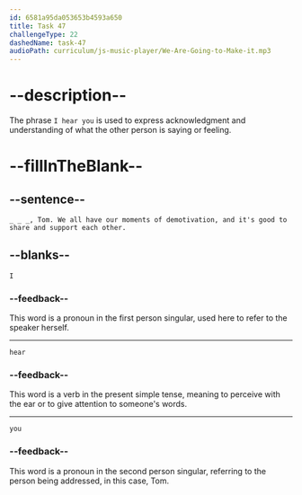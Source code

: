 ```yaml
---
id: 6581a95da053653b4593a650
title: Task 47
challengeType: 22
dashedName: task-47
audioPath: curriculum/js-music-player/We-Are-Going-to-Make-it.mp3
---
```


<!--
AUDIO REFERENCE: 
Alice: I hear you, Tom.
-->

# --description--

The phrase `I hear you` is used to express acknowledgment and understanding of what the other person is saying or feeling.

# --fillInTheBlank--

## --sentence--

`_ _ _, Tom. We all have our moments of demotivation, and it's good to share and support each other.`

## --blanks--

`I`

### --feedback--

This word is a pronoun in the first person singular, used here to refer to the speaker herself.

---

`hear`

### --feedback--

This word is a verb in the present simple tense, meaning to perceive with the ear or to give attention to someone's words.

---

`you`

### --feedback--

This word is a pronoun in the second person singular, referring to the person being addressed, in this case, Tom.
